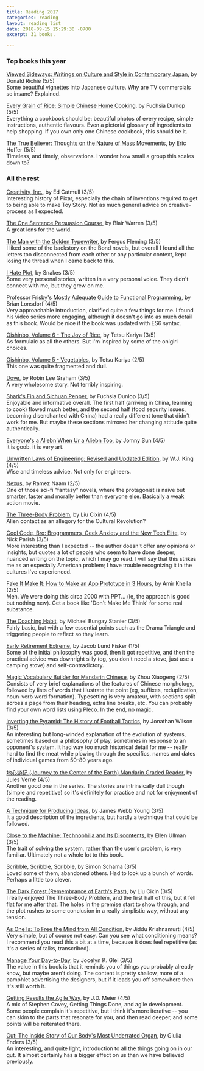 ```yaml
---
title: Reading 2017
categories: reading
layout: reading_list
date: 2018-09-15 15:29:30 -0700
excerpt: 31 books.

---
```

### Top books this year

[Viewed Sideways: Writings on Culture and Style in Contemporary Japan](https://www.amazon.com/Viewed-Sideways-Writings-Culture-Contemporary-ebook/dp/B005MR4QRE), by Donald Richie (5/5)  
Some beautiful vignettes into Japanese culture. Why are TV commercials so insane? Explained.

[Every Grain of Rice: Simple Chinese Home Cooking](https://www.amazon.com/Every-Grain-Rice-Chinese-Cooking/dp/0393089045), by Fuchsia Dunlop (5/5)  
Everything a cookbook should be: beautiful photos of every recipe, simple instructions, authentic flavours. Even a pictorial glossary of ingredients to help shopping. If you own only one Chinese cookbook, this should be it.

[The True Believer: Thoughts on the Nature of Mass Movements](https://www.amazon.com/True-Believer-Thoughts-Movements-Perennial-ebook/dp/B003TO5838), by Eric Hoffer (5/5)  
Timeless, and timely, observations. I wonder how small a group this scales down to?

### All the rest

[Creativity, Inc.](https://www.amazon.com/Creativity-Inc-Overcoming-Unseen-Inspiration/dp/B00IPJTQQW), by Ed Catmull (3/5)  
Interesting history of Pixar, especially the chain of inventions required to get to being able to make Toy Story. Not as much general advice on creative-process as I expected.

[The One Sentence Persuasion Course](https://www.amazon.com/One-Sentence-Persuasion-Course-Bidding-ebook/dp/B00AAF5GJK), by Blair Warren (3/5)  
A great lens for the world.

[The Man with the Golden Typewriter](https://www.amazon.com/Man-Golden-Typewriter-Flemings-Letters-ebook/dp/B0164G8FUU), by Fergus Fleming (3/5)  
I liked some of the backstory on the Bond novels, but overall I found all the letters too disconnected from each other or any particular context, kept losing the thread when I came back to this.

[I Hate Plot](https://www.amazon.com/I-Hate-Plot-Snakes-ebook/dp/B008QTG39E), by Snakes (3/5)  
Some very personal stories, written in a very personal voice. They didn't connect with me, but they grew on me.

[Professor Frisby's Mostly Adequate Guide to Functional Programming](https://github.com/MostlyAdequate/mostly-adequate-guide), by Brian Lonsdorf (4/5)  
Very approachable introduction, clarified quite a few things for me. I found his video series more engaging, although it doesn't go into as much detail as this book. Would be nice if the book was updated with ES6 syntax.

[Oishinbo, Volume 6 - The Joy of Rice](https://www.amazon.com/Oishinbo-Carte-Vol-Joy-Rice/dp/142152144X), by Tetsu Kariya (3/5)  
As formulaic as all the others. But I'm inspired by some of the onigiri choices.

[Oishinbo, Volume 5 - Vegetables](https://www.amazon.com/Oishinbo-%C3%A0-Carte-Vol-Vegetables/dp/1421521431), by Tetsu Kariya (2/5)  
This one was quite fragmented and dull.

[Dove](https://www.amazon.com/Dove-Robin-L-Graham/dp/0060920475), by Robin Lee Graham (3/5)  
A very wholesome story. Not terribly inspiring.

[Shark's Fin and Sichuan Pepper](https://www.amazon.com/Sharks-Fin-Sichuan-Pepper-Sweet-Sour/dp/0393332888), by Fuchsia Dunlop (3/5)  
Enjoyable and informative overall. The first half (arriving in China, learning to cook) flowed much better, and the second half (food security issues, becoming disenchanted with China) had a really different tone that didn't work for me. But maybe these sections mirrored her changing attitude quite authentically.

[Everyone's a Aliebn When Ur a Aliebn Too](https://www.amazon.com/Everyones-Aliebn-When-Ur-Too/dp/0062569023), by Jomny Sun (4/5)  
it is goob. it is very art.

[Unwritten Laws of Engineering: Revised and Updated Edition](https://www.amazon.com/Unwritten-Laws-Engineering-Revised-Updated/dp/0791801624), by W.J.  King (4/5)  
Wise and timeless advice. Not only for engineers.

[Nexus](https://www.amazon.com/Nexus-Ramez-Naam/dp/0857662929), by Ramez Naam (2/5)  
One of those sci-fi "fantasy" novels, where the protagonist is naive but smarter, faster and morally better than everyone else. Basically a weak action movie.

[The Three-Body Problem](https://www.amazon.com/Three-Body-Problem-Cixin-Liu/dp/0765382032), by Liu Cixin (4/5)  
Alien contact as an allegory for the Cultural Revolution?

[Cool Code, Bro: Brogrammers, Geek Anxiety and the New Tech Elite](https://www.amazon.com/Cool-Code-Bro-Brogrammers-Anxiety-ebook/dp/B00L9NO4DQ), by Nick Parish (3/5)  
More interesting than I expected -- the author doesn't offer any opinions or insights, but quotes a lot of people who seem to have done deeper, nuanced writing on the topic, which I may go read. I will say that this strikes me as an especially American problem; I have trouble recognizing it in the cultures I've experienced.

[Fake It Make It: How to Make an App Prototype in 3 Hours](https://www.amazon.com/Fake-Make-How-Prototype-Hours-ebook/dp/B00X8U2BCY), by Amir Khella (2/5)  
Meh. We were doing this circa 2000 with PPT... (ie, the approach is good but nothing new). Get a book like 'Don't Make Me Think' for some real substance.

[The Coaching Habit](https://www.amazon.com/Coaching-Habit-Less-Change-Forever-ebook/dp/B01BUIBBZI), by Michael Bungay Stanier (3/5)  
Fairly basic, but with a few essential points such as the Drama Triangle and triggering people to reflect so they learn.

[Early Retirement Extreme](https://www.amazon.com/Early-Retirement-Extreme-philosophical-independence-ebook/dp/B0046LU7H0), by Jacob Lund Fisker (1/5)  
Some of the initial philosophy was good, then it got repetitive, and then the practical advice was downright silly (eg, you don't need a stove, just use a camping stove) and self-contradictory.

[Magic Vocabulary Builder for Mandarin Chinese](https://www.amazon.com/Magic-Vocabulary-Builder-Mandarin-Chinese-dp-1511712821/dp/1511712821), by Zhou Xiaogeng (2/5)  
Consists of very brief explanations of the features of Chinese morphology, followed by lists of words that illustrate the point (eg, suffixes, reduplication, noun-verb word formation). Typesetting is very amateur, with sections split across a page from their heading, extra line breaks, etc. You can probably find your own word lists using Pleco. In the end, no magic.

[Inverting the Pyramid: The History of Football Tactics](https://www.amazon.com/Inverting-Pyramid-History-Soccer-Tactics/dp/1568587384), by Jonathan  Wilson (3/5)  
An interesting but long-winded explanation of the evolution of systems, sometimes based on a philosophy of play, sometimes in response to an opponent's system. It had way too much historical detail for me -- really hard to find the meat while plowing through the specifics, names and dates of individual games from 50-80 years ago.

[地心游记 (Journey to the Center of the Earth) Mandarin Graded Reader](https://www.amazon.com/Journey-Center-Earth-Mandarin-Companion-ebook/dp/B01N3SDA5J), by Jules Verne (4/5)  
Another good one in the series. The stories are intrinsically dull though (simple and repetitive) so it's definitely for practice and not for enjoyment of the reading.

[A Technique for Producing Ideas](https://www.amazon.com/Technique-Producing-Advertising-Classics-Library-ebook-dp-B004ISL4E6/dp/B004ISL4E6), by James Webb Young (3/5)  
It a good description of the ingredients, but hardly a technique that could be followed.

[Close to the Machine: Technophilia and Its Discontents](https://www.amazon.com/Close-Machine-Technophilia-Its-Discontents-ebook/dp/B007FU83DY), by Ellen Ullman (3/5)  
The trait of solving the system, rather than the user's problem, is very familiar. Ultimately not a whole lot to this book.

[Scribble, Scribble, Scribble](https://www.amazon.com/Scribble-Writing-Politics-Churchill-Mother-ebook/dp/B004J1837S), by Simon Schama (3/5)  
Loved some of them, abandoned others. Had to look up a bunch of words. Perhaps a little too clever.

[The Dark Forest (Remembrance of Earth's Past)](https://www.amazon.com/Dark-Forest-Remembrance-Earths-Past-ebook/dp/B00R13OYU6), by Liu Cixin (3/5)  
I really enjoyed The Three-Body Problem, and the first half of this, but it fell flat for me after that. The holes in the premise start to show through, and the plot rushes to some conclusion in a really simplistic way, without any tension.

[As One Is: To Free the Mind from All Condition](https://www.amazon.com/As-One-Fre-Mind-Conditing/dp/8187326719), by Jiddu Krishnamurti (4/5)  
Very simple, but of course not easy. Can you see what conditioning means? I recommend you read this a bit at a time, because it does feel repetitive (as it's a series of talks, transcribed).

[Manage Your Day-to-Day](https://www.amazon.com/Manage-Your-Day-Day-Creative-ebook/dp/B00B77UE4W), by Jocelyn K. Glei (3/5)  
The value in this book is that it reminds you of things you probably already know, but maybe aren't doing. The content is pretty shallow, more of a pamphlet advertising the designers, but if it leads you off somewhere then it's still worth it.

[Getting Results the Agile Way](https://www.amazon.com/Getting-Results-Agile-Way-Personal-ebook/dp/B005X0MFD2), by J.D. Meier (4/5)  
A mix of Stephen Covey, Getting Things Done, and agile development. Some people complain it's repetitive, but I think it's more iterative -- you can skim to the parts that resonate for you, and then read deeper, and some points will be reiterated there.

[Gut: The Inside Story of Our Body's Most Underrated Organ](https://www.amazon.com/Gut-Inside-Story-Underrated-Revised-ebook/dp/B0795B7M79), by Giulia Enders (3/5)  
An interesting, and quite light, introduction to all the things going on in our gut. It almost certainly has a bigger effect on us than we have believed previously.